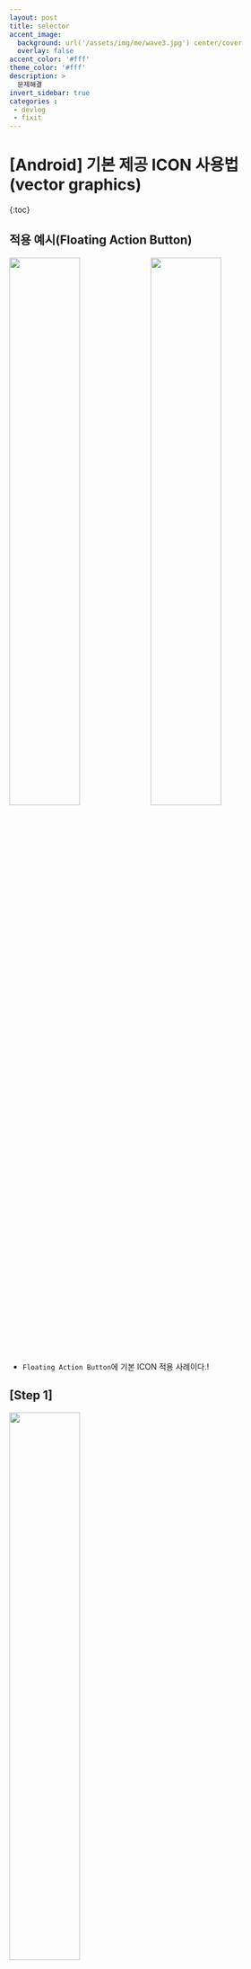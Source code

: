 ```yaml
---
layout: post
title: selector 
accent_image: 
  background: url('/assets/img/me/wave3.jpg') center/cover
  overlay: false
accent_color: '#fff'
theme_color: '#fff'
description: >
  문제해결
invert_sidebar: true
categories :
 - devlog	
 - fixit
---
```


# [Android] 기본 제공 ICON  사용법 (vector graphics)

{:toc}

## 적용 예시(Floating Action Button)


<img src = "https://softychoo.github.io/assets/img/blog/image-20230809162727862.png" width = "50%"><img src = "https://softychoo.github.io/assets/img/blog/image-20230809160905342.png" width = "50%">
- `Floating Action Button`에 기본 ICON 적용 사례이다.!


## [Step 1]

<img src = "https://softychoo.github.io/assets/img/blog/image-20230809161526008.png" width = "50%">

* res/**drawable** 우클릭 후 **VectorAsset**클릭!



---

## [Step 2] 아이콘 선택


<img src = "https://softychoo.github.io/assets/img/blog/image-20230809161936169.png" >

- **Clip art** 버튼을 눌러 원하는 아이콘을 선택해주자

<img src = "https://softychoo.github.io/assets/img/blog/image-20230809162407690.png" >

- 나는 추가버튼을 만들어 줄 계획이라  `add` 아이콘을 선택해주었다.



---

## [Step 3] 적용

```xml
<com.google.android.material.floatingactionbutton.FloatingActionButton
        ...
        android:src="@drawable/baseline_add_24"
        ...                                                               
        />
```

- 생성된 아이콘을 적용해주자!

- 필자는 버튼에 넣어주기 위해서 버튼에 다음의 코드를 추가해주었다 :)

